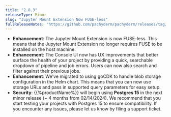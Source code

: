 ```yaml
---
title: "2.8.3"
releaseType: Minor 
slug: "Jupyter Mount Extension Now FUSE-less"
fullReleaseNotes: "https://github.com/pachyderm/pachyderm/releases/tag/v2.9.0"
---
```


- **Enhancement**: The Jupyter Mount Extension is now FUSE-less. This means that the Jupyter Mount Extension no longer requires FUSE to be installed on the host machine. 
- **Enhancement**: The Console UI now has UX improvements that better surface the health of your project by providing a quick, searchable dropdown of pipeline and job errors. Users can now also search and filter against their previous jobs. 
- **Enhancement**: We've migrated to using goCDK to handle blob storage configuration in the Helm chart. This means that you can now use storage URLs and pass in supported query parameters for easy setup.
- **Security**: {{%productName%}} will begin using **Postgres 15** in the next minor release (~ 4 months from 02/14/2024). We recommend that you start testing your projects with Postgres 15 to ensure compatibility. If you encounter any issues, please let us know by filing a support ticket.